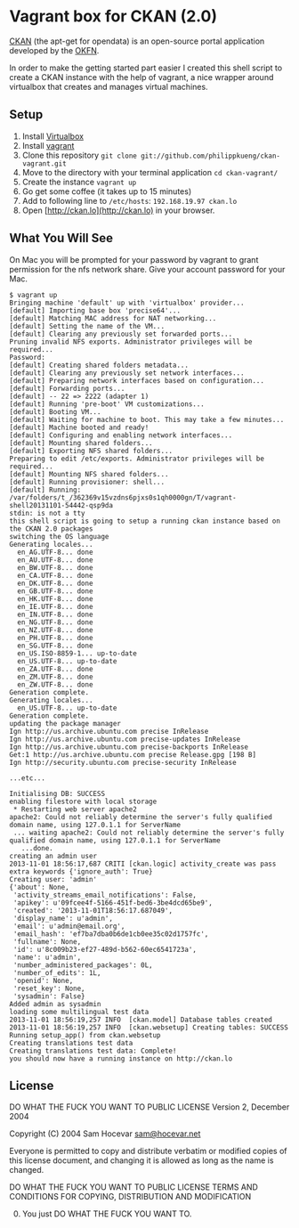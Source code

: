# Vagrant box for CKAN (2.0)

[CKAN](http://ckan.org) (the apt-get for opendata) is an open-source portal application developed by the [OKFN](http://okfn.org).

In order to make the getting started part easier I created this shell script to create a CKAN instance with the help of vagrant, a nice wrapper around virtualbox that creates and manages virtual machines.


## Setup

1. Install [Virtualbox](https://www.virtualbox.org)
2. Install [vagrant](http://www.vagrantup.com)
3. Clone this repository `git clone git://github.com/philippkueng/ckan-vagrant.git`
4. Move to the directory with your terminal application `cd ckan-vagrant/`
5. Create the instance `vagrant up`
6. Go get some coffee (it takes up to 15 minutes)
7. Add to following line to `/etc/hosts`:  `192.168.19.97 ckan.lo`
8. Open [http://ckan.lo](http://ckan.lo) in your browser.

## What You Will See

On Mac you will be prompted for your password by vagrant to grant permission for the nfs network share. Give your account password for your Mac.

```shell
$ vagrant up
Bringing machine 'default' up with 'virtualbox' provider...
[default] Importing base box 'precise64'...
[default] Matching MAC address for NAT networking...
[default] Setting the name of the VM...
[default] Clearing any previously set forwarded ports...
Pruning invalid NFS exports. Administrator privileges will be required...
Password:
[default] Creating shared folders metadata...
[default] Clearing any previously set network interfaces...
[default] Preparing network interfaces based on configuration...
[default] Forwarding ports...
[default] -- 22 => 2222 (adapter 1)
[default] Running 'pre-boot' VM customizations...
[default] Booting VM...
[default] Waiting for machine to boot. This may take a few minutes...
[default] Machine booted and ready!
[default] Configuring and enabling network interfaces...
[default] Mounting shared folders...
[default] Exporting NFS shared folders...
Preparing to edit /etc/exports. Administrator privileges will be required...
[default] Mounting NFS shared folders...
[default] Running provisioner: shell...
[default] Running: /var/folders/t_/362369v15vzdns6pjxs0s1qh0000gn/T/vagrant-shell20131101-54442-qsp9da
stdin: is not a tty
this shell script is going to setup a running ckan instance based on the CKAN 2.0 packages
switching the OS language
Generating locales...
  en_AG.UTF-8... done
  en_AU.UTF-8... done
  en_BW.UTF-8... done
  en_CA.UTF-8... done
  en_DK.UTF-8... done
  en_GB.UTF-8... done
  en_HK.UTF-8... done
  en_IE.UTF-8... done
  en_IN.UTF-8... done
  en_NG.UTF-8... done
  en_NZ.UTF-8... done
  en_PH.UTF-8... done
  en_SG.UTF-8... done
  en_US.ISO-8859-1... up-to-date
  en_US.UTF-8... up-to-date
  en_ZA.UTF-8... done
  en_ZM.UTF-8... done
  en_ZW.UTF-8... done
Generation complete.
Generating locales...
  en_US.UTF-8... up-to-date
Generation complete.
updating the package manager
Ign http://us.archive.ubuntu.com precise InRelease
Ign http://us.archive.ubuntu.com precise-updates InRelease
Ign http://us.archive.ubuntu.com precise-backports InRelease
Get:1 http://us.archive.ubuntu.com precise Release.gpg [198 B]
Ign http://security.ubuntu.com precise-security InRelease

...etc...

Initialising DB: SUCCESS
enabling filestore with local storage
 * Restarting web server apache2
apache2: Could not reliably determine the server's fully qualified domain name, using 127.0.1.1 for ServerName
 ... waiting apache2: Could not reliably determine the server's fully qualified domain name, using 127.0.1.1 for ServerName
   ...done.
creating an admin user
2013-11-01 18:56:17,687 CRITI [ckan.logic] activity_create was pass extra keywords {'ignore_auth': True}
Creating user: 'admin'
{'about': None,
 'activity_streams_email_notifications': False,
 'apikey': u'09fcee4f-5166-451f-bed6-3be4dcd65be9',
 'created': '2013-11-01T18:56:17.687049',
 'display_name': u'admin',
 'email': u'admin@email.org',
 'email_hash': 'ef7ba7dba0b6de1cb0ee35c02d1757fc',
 'fullname': None,
 'id': u'8c009b23-ef27-489d-b562-60ec6541723a',
 'name': u'admin',
 'number_administered_packages': 0L,
 'number_of_edits': 1L,
 'openid': None,
 'reset_key': None,
 'sysadmin': False}
Added admin as sysadmin
loading some multilingual test data
2013-11-01 18:56:19,257 INFO  [ckan.model] Database tables created
2013-11-01 18:56:19,257 INFO  [ckan.websetup] Creating tables: SUCCESS
Running setup_app() from ckan.websetup
Creating translations test data
Creating translations test data: Complete!
you should now have a running instance on http://ckan.lo
```
	

## License

DO WHAT THE FUCK YOU WANT TO PUBLIC LICENSE
Version 2, December 2004

Copyright (C) 2004 Sam Hocevar <sam@hocevar.net>

Everyone is permitted to copy and distribute verbatim or modified
copies of this license document, and changing it is allowed as long
as the name is changed.

DO WHAT THE FUCK YOU WANT TO PUBLIC LICENSE
TERMS AND CONDITIONS FOR COPYING, DISTRIBUTION AND MODIFICATION

0. You just DO WHAT THE FUCK YOU WANT TO.
